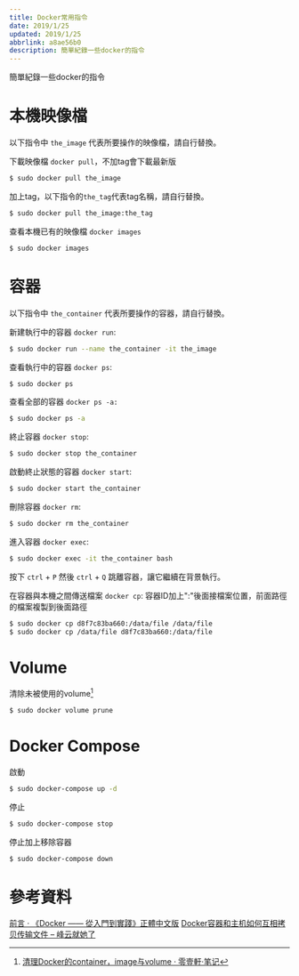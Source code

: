 ```yaml
---
title: Docker常用指令
date: 2019/1/25
updated: 2019/1/25
abbrlink: a8ae56b0
description: 簡單紀錄一些docker的指令
---
```

簡單紀錄一些docker的指令
<!--more-->
# 本機映像檔
以下指令中 `the_image` 代表所要操作的映像檔，請自行替換。

下載映像檔 `docker pull`，不加tag會下載最新版
```bash
$ sudo docker pull the_image
```
加上tag，以下指令的`the_tag`代表tag名稱，請自行替換。
```bash
$ sudo docker pull the_image:the_tag
```
查看本機已有的映像檔 `docker images`
```bash
$ sudo docker images
```

# 容器
以下指令中 `the_container` 代表所要操作的容器，請自行替換。

新建執行中的容器 `docker run`:
```bash
$ sudo docker run --name the_container -it the_image
```

查看執行中的容器 `docker ps`:
```bash
$ sudo docker ps
```

查看全部的容器 `docker ps -a:`
```bash
$ sudo docker ps -a
```

終止容器 `docker stop`:
```bash
$ sudo docker stop the_container
```

啟動終止狀態的容器 `docker start`:
```bash
$ sudo docker start the_container
```

刪除容器 `docker rm`:
```bash
$ sudo docker rm the_container
```

進入容器 `docker exec`:
```bash
$ sudo docker exec -it the_container bash
```

按下 `ctrl` + `P` 然後 `ctrl` + `Q` 跳離容器，讓它繼續在背景執行。

在容器與本機之間傳送檔案 `docker cp`:
容器ID加上":"後面接檔案位置，前面路徑的檔案複製到後面路徑
```bash
$ sudo docker cp d8f7c83ba660:/data/file /data/file
$ sudo docker cp /data/file d8f7c83ba660:/data/file
```
# Volume
清除未被使用的volume[^1]
``` bash
$ sudo docker volume prune
```

# Docker Compose
啟動
```bash
$ sudo docker-compose up -d
```
停止
```bash
$ sudo docker-compose stop
```
停止加上移除容器
```bash
$ sudo docker-compose down
```

# 參考資料
[前言 · 《Docker —— 從入門到實踐­》正體中文版](https://philipzheng.gitbooks.io/docker_practice/content/)
[Docker容器和主机如何互相拷贝传输文件 – 峰云就她了](http://xiaorui.cc/2015/04/12/docker容器和主机如何互相拷贝传输文件/)
[^1]:[清理Docker的container，image与volume · 零壹軒·笔记](http://note.qidong.name/2017/06/26/docker-clean/)

<!--stackedit_data:
eyJoaXN0b3J5IjpbLTE0NzMwNDU5ODJdfQ==
-->